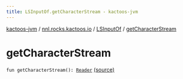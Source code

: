 ```yaml
---
title: LSInputOf.getCharacterStream - kactoos-jvm
---
```


[kactoos-jvm](../../index.html) / [nnl.rocks.kactoos.io](../index.html) / [LSInputOf](index.html) / [getCharacterStream](./get-character-stream.html)

# getCharacterStream

`fun getCharacterStream(): `[`Reader`](http://docs.oracle.com/javase/8/docs/api/java/io/Reader.html) [(source)](https://github.com/neonailol/kactoos/blob/master/kactoos-jvm/src/main/kotlin/nnl/rocks/kactoos/io/LSInputOf.kt#L38)